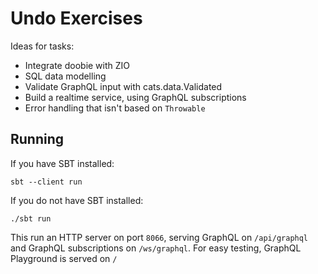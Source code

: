# Undo Exercises
Ideas for tasks:
- Integrate doobie with ZIO
- SQL data modelling
- Validate GraphQL input with cats.data.Validated
- Build a realtime service, using GraphQL subscriptions
- Error handling that isn't based on `Throwable`

## Running
If you have SBT installed:
```shell
sbt --client run
```
If you do not have SBT installed:
```shell
./sbt run
```

This run an HTTP server on port `8066`, serving GraphQL on `/api/graphql` and GraphQL subscriptions on `/ws/graphql`.
For easy testing, GraphQL Playground is served on `/`
